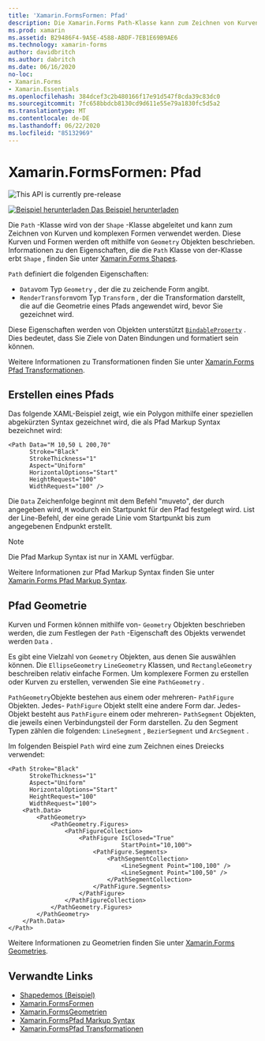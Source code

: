 ```yaml
---
title: 'Xamarin.FormsFormen: Pfad'
description: Die Xamarin.Forms Path-Klasse kann zum Zeichnen von Kurven und komplexen Formen verwendet werden.
ms.prod: xamarin
ms.assetid: B29486F4-9A5E-4588-ABDF-7EB1E69B9AE6
ms.technology: xamarin-forms
author: davidbritch
ms.author: dabritch
ms.date: 06/16/2020
no-loc:
- Xamarin.Forms
- Xamarin.Essentials
ms.openlocfilehash: 384dcef3c2b480166f17e91d547f8cda39c83dc0
ms.sourcegitcommit: 7fc658bbdcb8130cd9d611e55e79a1830fc5d5a2
ms.translationtype: MT
ms.contentlocale: de-DE
ms.lasthandoff: 06/22/2020
ms.locfileid: "85132969"
---
```

# <a name="xamarinforms-shapes-path"></a>Xamarin.FormsFormen: Pfad

![](~/media/shared/preview.png "This API is currently pre-release")

[![Beispiel herunterladen](~/media/shared/download.png) Das Beispiel herunterladen](https://docs.microsoft.com/samples/xamarin/xamarin-forms-samples/userinterface-shapesdemos/)

Die `Path` -Klasse wird von der `Shape` -Klasse abgeleitet und kann zum Zeichnen von Kurven und komplexen Formen verwendet werden. Diese Kurven und Formen werden oft mithilfe von `Geometry` Objekten beschrieben. Informationen zu den Eigenschaften, die die `Path` Klasse von der-Klasse erbt `Shape` , finden Sie unter [ Xamarin.Forms Shapes](index.md).

`Path` definiert die folgenden Eigenschaften:

- `Data`vom Typ `Geometry` , der die zu zeichende Form angibt.
- `RenderTransform`vom Typ `Transform` , der die Transformation darstellt, die auf die Geometrie eines Pfads angewendet wird, bevor Sie gezeichnet wird.

Diese Eigenschaften werden von Objekten unterstützt [`BindableProperty`](xref:Xamarin.Forms.BindableProperty) . Dies bedeutet, dass Sie Ziele von Daten Bindungen und formatiert sein können.

Weitere Informationen zu Transformationen finden Sie unter [ Xamarin.Forms Pfad Transformationen](path-transforms.md).

## <a name="create-a-path"></a>Erstellen eines Pfads

Das folgende XAML-Beispiel zeigt, wie ein Polygon mithilfe einer speziellen abgekürzten Syntax gezeichnet wird, die als Pfad Markup Syntax bezeichnet wird:

```xaml
<Path Data="M 10,50 L 200,70"
      Stroke="Black"
      StrokeThickness="1"
      Aspect="Uniform"
      HorizontalOptions="Start"
      HeightRequest="100"
      WidthRequest="100" />
```

Die `Data` Zeichenfolge beginnt mit dem Befehl "muveto", der durch angegeben wird, `M` wodurch ein Startpunkt für den Pfad festgelegt wird. `L`ist der Line-Befehl, der eine gerade Linie vom Startpunkt bis zum angegebenen Endpunkt erstellt.

> [!NOTE]
> Die Pfad Markup Syntax ist nur in XAML verfügbar.

Weitere Informationen zur Pfad Markup Syntax finden Sie unter [ Xamarin.Forms Pfad Markup Syntax](path-markup-syntax.md).

## <a name="path-geometry"></a>Pfad Geometrie

Kurven und Formen können mithilfe von- `Geometry` Objekten beschrieben werden, die zum Festlegen der `Path` -Eigenschaft des Objekts verwendet werden `Data` .

Es gibt eine Vielzahl von `Geometry` Objekten, aus denen Sie auswählen können. Die `EllipseGeometry` `LineGeometry` Klassen, und `RectangleGeometry` beschreiben relativ einfache Formen. Um komplexere Formen zu erstellen oder Kurven zu erstellen, verwenden Sie eine `PathGeometry` .

`PathGeometry`Objekte bestehen aus einem oder mehreren- `PathFigure` Objekten. Jedes- `PathFigure` Objekt stellt eine andere Form dar. Jedes-Objekt besteht aus `PathFigure` einem oder mehreren- `PathSegment` Objekten, die jeweils einen Verbindungsteil der Form darstellen. Zu den Segment Typen zählen die folgenden: `LineSegment` , `BezierSegment` und `ArcSegment` .

Im folgenden Beispiel `Path` wird eine zum Zeichnen eines Dreiecks verwendet:

```xaml
<Path Stroke="Black"
      StrokeThickness="1"
      Aspect="Uniform"
      HorizontalOptions="Start"
      HeightRequest="100"
      WidthRequest="100">
    <Path.Data>
        <PathGeometry>
            <PathGeometry.Figures>
                <PathFigureCollection>
                    <PathFigure IsClosed="True"
                                StartPoint="10,100">
                        <PathFigure.Segments>
                            <PathSegmentCollection>
                                <LineSegment Point="100,100" />
                                <LineSegment Point="100,50" />
                            </PathSegmentCollection>
                        </PathFigure.Segments>
                    </PathFigure>
                </PathFigureCollection>
            </PathGeometry.Figures>
        </PathGeometry>
    </Path.Data>
</Path>
```

Weitere Informationen zu Geometrien finden Sie unter [ Xamarin.Forms Geometries](geometries.md).

## <a name="related-links"></a>Verwandte Links

- [Shapedemos (Beispiel)](https://docs.microsoft.com/samples/xamarin/xamarin-forms-samples/userinterface-shapesdemos/)
- [Xamarin.FormsFormen](index.md)
- [Xamarin.FormsGeometrien](geometries.md)
- [Xamarin.FormsPfad Markup Syntax](path-markup-syntax.md)
- [Xamarin.FormsPfad Transformationen](path-transforms.md)
